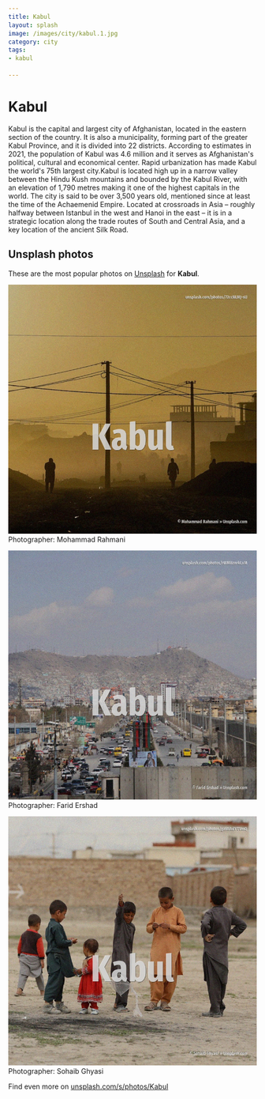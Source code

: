 ```yaml
---
title: Kabul
layout: splash
image: /images/city/kabul.1.jpg
category: city
tags:
- kabul

---
```

# Kabul

Kabul  is the capital and largest city of Afghanistan, located in the eastern section of the 
country.
It is also a municipality, forming part of the greater Kabul Province, and it is divided into 22 
districts.
According to estimates in 2021, the population of Kabul was 4.6 million and it serves as 
Afghanistan's political, cultural and economical center.
Rapid urbanization has made Kabul the world's 75th largest city.Kabul is located high up in a 
narrow valley between the Hindu Kush mountains and bounded by the Kabul River, with an elevation of 
1,790 metres  making it one of the highest capitals in the world.
The city is said to be over 3,500 years old, mentioned since at least the time of the Achaemenid 
Empire.
Located at crossroads in Asia – roughly halfway between Istanbul in the west and Hanoi in the east 
– it is in a strategic location along the trade routes of South and Central Asia, and a key 
location of the ancient Silk Road.

 
## Unsplash photos
These are the most popular photos on [Unsplash](https://unsplash.com) for **Kabul**.
 
![Kabul](/images/city/kabul.1.jpg)
Photographer:  Mohammad Rahmani
 
![Kabul](/images/city/kabul.2.jpg)
Photographer:  Farid Ershad
 
![Kabul](/images/city/kabul.3.jpg)
Photographer:  Sohaib Ghyasi
 
Find even more on [unsplash.com/s/photos/Kabul](https://unsplash.com/s/photos/Kabul)
 
